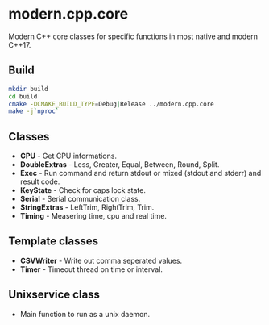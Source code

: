 # modern.cpp.core
Modern C++ core classes for specific functions in most native and modern C++17.

## Build
```bash
mkdir build
cd build
cmake -DCMAKE_BUILD_TYPE=Debug|Release ../modern.cpp.core
make -j`nproc`
```

## Classes
- **CPU** - Get CPU informations.
- **DoubleExtras** - Less, Greater, Equal, Between, Round, Split.
- **Exec** - Run command and return stdout or mixed (stdout and stderr) and result code.
- **KeyState** - Check for caps lock state.
- **Serial** - Serial communication class.
- **StringExtras** - LeftTrim, RightTrim, Trim.
- **Timing** - Measering time, cpu and real time.

## Template classes
- **CSVWriter** - Write out comma seperated values.
- **Timer** - Timeout thread on time or interval.

## Unixservice class
- Main function to run as a unix daemon.
